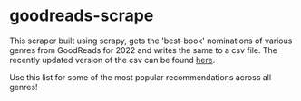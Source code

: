 # goodreads-scrape

This scraper built using scrapy, gets the 'best-book' nominations of various genres from GoodReads for 2022 and writes the same to a csv file. 
The recently updated version of the csv can be found
[here](https://github.com/malavikasmenon/goodreads-scrape/blob/main/book_recos.csv).

Use this list for some of the most popular recommendations across all genres!
